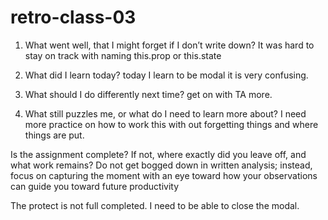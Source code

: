 # retro-class-03

1. What went well, that I might forget if I don’t write down?
  It was hard to stay on track with naming this.prop or this.state

2. What did I learn today?
today I learn to be modal it is very confusing.

3. What should I do differently next time?
  get on with TA more.

4. What still puzzles me, or what do I need to learn more about?
  I need more practice on how to work this with out forgetting things and where things are put.

Is the assignment complete? If not, where exactly did you leave off, and what work remains?
Do not get bogged down in written analysis; instead, focus on capturing the moment with an eye toward how your observations can guide you toward future productivity

The protect is not full completed. I need to be able to close the modal.
